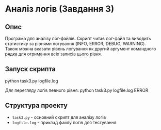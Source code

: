 # Аналіз логів (Завдання 3)

## Опис
Програма для аналізу лог-файлів. Скрипт читає лог-файл та виводить статистику за рівнями логування (INFO, ERROR, DEBUG, WARNING). Також можна вказати рівень логування як другий аргумент командного рядка для отримання всіх записів цього рівня.

## Запуск скрипта
python task3.py logfile.log

Для перегляду логів певного рівня:
python task3.py logfile.log ERROR

## Структура проекту
- `task3.py` - основний скрипт для аналізу логів
- `logfile.log` - приклад файлу логів для тестування
